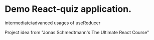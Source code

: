# Demo React-quiz application.

intermediate/advanced usages of useReducer

Project idea from "Jonas Schmedtmann's The Ultimate React Course"
